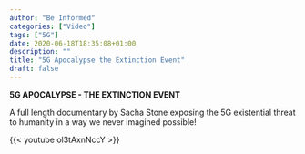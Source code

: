 ```yaml
---
author: "Be Informed"
categories: ["Video"]
tags: ["5G"]
date: 2020-06-18T18:35:08+01:00
description: ""
title: "5G Apocalypse the Extinction Event"
draft: false
---
```


**5G APOCALYPSE - THE EXTINCTION EVENT**

A full length documentary by Sacha Stone exposing the 5G existential threat to humanity in a way we never imagined possible!

{{< youtube ol3tAxnNccY >}}